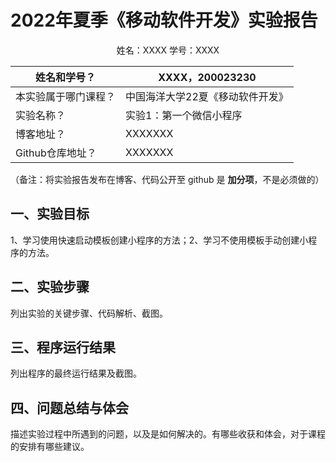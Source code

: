 # 2022年夏季《移动软件开发》实验报告

<center>姓名：XXXX  学号：XXXX</center>

| 姓名和学号？      | XXXX，200023230    |
| ----------- | ----------------- |
| 本实验属于哪门课程？  | 中国海洋大学22夏《移动软件开发》 |
| 实验名称？       | 实验1：第一个微信小程序      |
| 博客地址？       | XXXXXXX           |
| Github仓库地址？ | XXXXXXX           |

（备注：将实验报告发布在博客、代码公开至 github 是 **加分项**，不是必须做的）

## **一、实验目标**

1、学习使用快速启动模板创建小程序的方法；2、学习不使用模板手动创建小程序的方法。

## 二、实验步骤

列出实验的关键步骤、代码解析、截图。

## 三、程序运行结果

列出程序的最终运行结果及截图。

## 四、问题总结与体会

描述实验过程中所遇到的问题，以及是如何解决的。有哪些收获和体会，对于课程的安排有哪些建议。